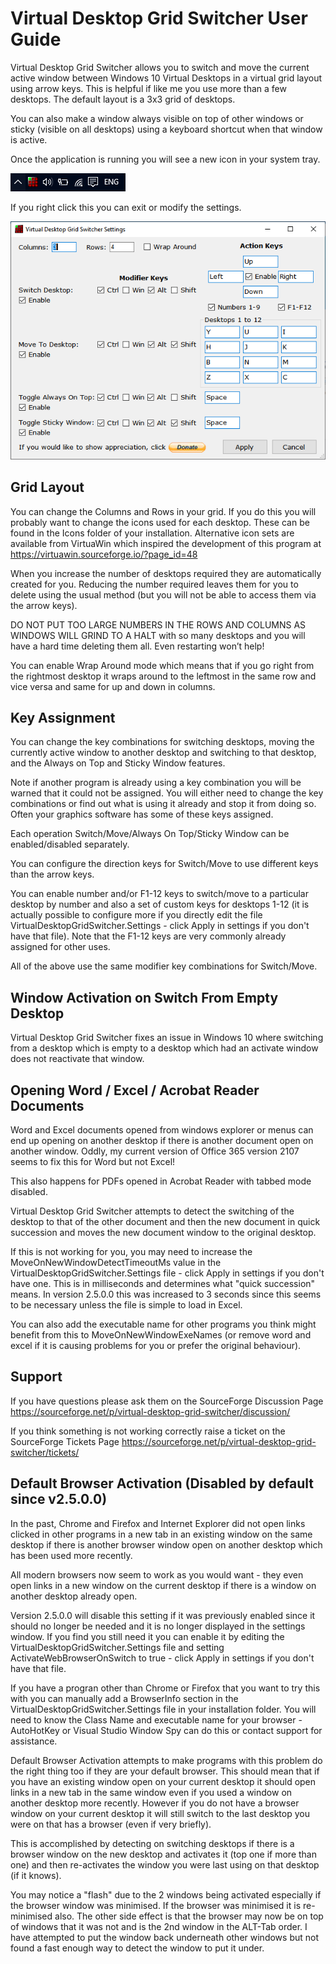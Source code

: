 ﻿﻿﻿﻿﻿﻿Virtual Desktop Grid Switcher User Guide
========================================

Virtual Desktop Grid Switcher allows you to switch and move the current active window between Windows 10 Virtual Desktops in a virtual grid layout using arrow keys. This is helpful if like me you use more than a few desktops. The default layout is a 3x3 grid of desktops.

You can also make a window always visible on top of other windows or sticky (visible on all desktops) using a keyboard shortcut when that window is active.

Once the application is running you will see a new icon in your system tray.

![image1](./attachment/image1.png)

If you right click this you can exit or modify the settings.

![image2](./attachment/image2.png)

Grid Layout
-----------

You can change the Columns and Rows in your grid. If you do this you will probably want to change the icons used for each desktop. These can be found in the Icons folder of your installation. Alternative icon sets are available from VirtuaWin which inspired the development of this program at https://virtuawin.sourceforge.io/?page_id=48

When you increase the number of desktops required they are automatically created for you. Reducing the number required leaves them for you to delete using the usual method (but you will not be able to access them via the arrow keys).

DO NOT PUT TOO LARGE NUMBERS IN THE ROWS AND COLUMNS AS WINDOWS WILL GRIND TO A HALT with so many desktops and you will have a hard time deleting them all. Even restarting won’t help!

You can enable Wrap Around mode which means that if you go right from the rightmost desktop it wraps around to the leftmost in the same row and vice versa and same for up and down in columns.

Key Assignment
--------------

You can change the key combinations for switching desktops, moving the currently active window to another desktop and switching to that desktop, and the Always on Top and Sticky Window features.

Note if another program is already using a key combination you will be warned that it could not be assigned. You will either need to change the key combinations or find out what is using it already and stop it from doing so. Often your graphics software has some of these keys assigned.

Each operation Switch/Move/Always On Top/Sticky Window can be enabled/disabled separately.

You can configure the direction keys for Switch/Move to use different keys than the arrow keys.

You can enable number and/or F1-12 keys to switch/move to a particular desktop by number and also a set of custom keys for desktops 1-12 (it is actually possible to configure more if you directly edit the file VirtualDesktopGridSwitcher.Settings - click Apply in settings if you don't have that file). Note that the F1-12 keys are very commonly already assigned for other uses.

All of the above use the same modifier key combinations for Switch/Move.

Window Activation on Switch From Empty Desktop
----------------------------------------------

Virtual Desktop Grid Switcher fixes an issue in Windows 10 where switching from a desktop which is empty to a desktop which had an activate window does not reactivate that window.

Opening Word / Excel / Acrobat Reader Documents
-----------------------------------------------

Word and Excel documents opened from windows explorer or menus can end up opening on another desktop if there is another document open on another window. Oddly, my current version of Office 365 version 2107 seems to fix this for Word but not Excel!

This also happens for PDFs opened in Acrobat Reader with tabbed mode disabled. 

Virtual Desktop Grid Switcher attempts to detect the switching of the desktop to that of the other document and then the new document in quick succession and moves the new document window to the original desktop. 

If this is not working for you, you may need to increase the MoveOnNewWindowDetectTimeoutMs value in the VirtualDesktopGridSwitcher.Settings file - click Apply in settings if you don't have one. This is in milliseconds and determines what "quick succession" means. In version 2.5.0.0 this was increased to 3 seconds since this seems to be necessary unless the file is simple to load in Excel.

You can also add the executable name for other programs you think might benefit from this to MoveOnNewWindowExeNames (or remove word and excel if it is causing problems for you or prefer the original behaviour).

Support
-------

If you have questions please ask them on the SourceForge Discussion Page <https://sourceforge.net/p/virtual-desktop-grid-switcher/discussion/>

If you think something is not working correctly raise a ticket on the SourceForge Tickets Page <https://sourceforge.net/p/virtual-desktop-grid-switcher/tickets/>

Default Browser Activation (Disabled by default since v2.5.0.0)
------------------------------------------------

In the past, Chrome and Firefox and Internet Explorer did not open links clicked in other programs in a new tab in an existing window on the same desktop if there is another browser window open on another desktop which has been used more recently. 

All modern browsers now seem to work as you would want - they even open links in a new window on the current desktop if there is a window on another desktop already open.

Version 2.5.0.0 will disable this setting if it was previously enabled since it should no longer be needed and it is no longer displayed in the settings window. If you find you still need it you can enable it by editing the VirtualDesktopGridSwitcher.Settings file and setting ActivateWebBrowserOnSwitch to true - click Apply in settings if you don't have that file.

If you have a progran other than Chrome or Firefox that you want to try this with you can manually add a BrowserInfo section in the VirtualDesktopGridSwitcher.Settings file in your installation folder. You will need to know the Class Name and executable name for your browser - AutoHotKey or Visual Studio Window Spy can do this or contact support for assistance.

Default Browser Activation attempts to make programs with this problem do the right thing too if they are your default browser. This should mean that if you have an existing window open on your current desktop it should open links in a new tab in the same window even if you used a window on another desktop more recently. However if you do not have a browser window on your current desktop it will still switch to the last desktop you were on that has a browser (even if very briefly).

This is accomplished by detecting on switching desktops if there is a browser window on the new desktop and activates it (top one if more than one) and then re-activates the window you were last using on that desktop (if it knows).

You may notice a "flash" due to the 2 windows being activated especially if the browser window was minimised. If the browser was minimised it is re-minimised also. The other side effect is that the browser may now be on top of windows that it was not and is the 2nd window in the ALT-Tab order. I have attempted to put the window back underneath other windows but not found a fast enough way to detect the window to put it under.

